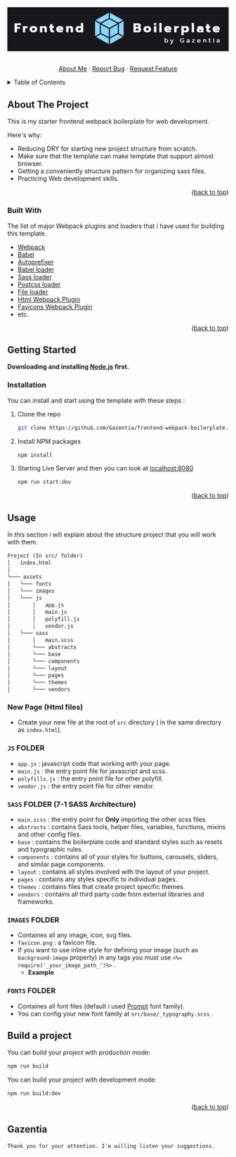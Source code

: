 <div id="top"></div>
<div align="center">
  <a href="https://github.com/_my_username_/_repository_name_">
<img src="./readme-assets/banner.jpg" align="center"/>
  </a>
  <br/>
  <br/>
  <p align="center">
    <a href="https://github.com/Gazentia">About Me</a>
    ·
    <a href="https://github.com/Gazentia/frontend-webpack-boilerplate/issues">Report Bug</a>
    ·
    <a href="https://github.com/Gazentia/frontend-webpack-boilerplate/issues">Request Feature</a>
  </p>
</div>

<!-- TABLE OF CONTENTS -->
<details>
  <summary>Table of Contents</summary>
  <ol>
    <li>
      <a href="#aboutProject">About The Project</a>
      <ul>
        <li><a href="#builtWith">Built With</a></li>
      </ul>
    </li>
    <li>
      <a href="#gettingStart">Getting Started</a>
      <ul>
        <li><a href="#preparing">Prerequisites</a></li>
        <li><a href="#install">Installation</a></li>
      </ul>
    </li>
    <li><a href="#usage">Usage</a></li>
    <li><a href="#build">Build a project</a></li>
  </ol>
</details>

<!-- ABOUT THE PROJECT -->

<div id="aboutProject"></div>

## About The Project

This is my starter frontend webpack boilerplate for web development.

Here's why:

- Reducing DRY for starting new project structure from scratch.
- Make sure that the template can make template that support almost browser.
- Getting a conveniently structure pattern for organizing sass files.
- Practicing Web development skills.

<p align="right">(<a href="#top">back to top</a>)</p>

<div id="builtWith"></div>

### Built With

The list of major Webpack plugins and loaders that i have used for building this template.

- [Webpack](https://webpack.js.org/)
- [Babel](https://github.com/babel/babel)
- [Autoprefixer](https://github.com/postcss/autoprefixer#webpack)
- [Babel loader](https://www.npmjs.com/package/babel-loader)
- [Sass loader](https://github.com/webpack-contrib/sass-loader)
- [Postcss loader](https://www.npmjs.com/package/postcss-loader)
- [File loader](https://github.com/webpack-contrib/file-loader)
- [Html Webpack Plugin](https://webpack.js.org/plugins/html-webpack-plugin/)
- [Favicons Webpack Plugin](https://github.com/jantimon/favicons-webpack-plugin)
- etc.

<p align="right">(<a href="#top">back to top</a>)</p>

<!-- GETTING STARTED -->

<div id="gettingStart"></div>

## Getting Started

<div id="preparing"></div>

<b>Downloading and installing [Node.js](https://nodejs.org/en/) first.</b></br>

<div id="install"></div>

### Installation

You can install and start using the template with these steps :

1. Clone the repo
   ```sh
   git clone https://github.com/Gazentia/frontend-webpack-boilerplate.git
   ```
2. Install NPM packages
   ```sh
   npm install
   ```
3. Starting Live Server and then you can look at [localhost:8080](http://localhost:8080/)
   ```sh
   npm run start:dev
   ```

<p align="right">(<a href="#top">back to top</a>)</p>

<!-- USAGE -->
<div id="usage"></div>

## Usage

In this section i will explain about the structure project that you will work with them.

```
Project (In src/ folder)
│   index.html
│
└─── assets
│   └─── fonts
│   └─── images
│   └─── js
│       │   app.js
│       │   main.js
│       │   polyfill.js
│       │   vendor.js
│   └─── sass
│       │   main.scss
│       └─── abstracts
│       └─── base
│       └─── components
│       └─── layout
│       └─── pages
│       └─── themes
│       └─── vendors
```

### New Page (Html files)

- Create your new file at the root of `src` directory ( in the same directory as `index.html`).

### `JS` FOLDER

- `app.js` : javascript code that working with your page.
- `main.js` : the entry point file for javascript and scss.
- `polyfills.js` : the entry point file for other polyfill.
- `vendor.js` : the entry point file for other vendor.

### `SASS` FOLDER (7-1 SASS Architecture)

- `main.scss` : the entry point for <b>Only</b> importing the other scss files.
- `abstracts` : contains Sass tools, helper files, variables, functions, mixins and other config files.
- `base` : contains the boilerplate code and standard styles such as resets and typographic rules.
- `components` : contains all of your styles for buttons, carousels, sliders, and similar page components.
- `layout` : contains all styles involved with the layout of your project.
- `pages` : contains any styles specific to individual pages.
- `themes` : contains files that create project specific themes.
- `vendors` : contains all third party code from external libraries and frameworks.

### `IMAGES` FOLDER

- Containes all any image, icon, svg files.
- `favicon.png` : a favicon file.
- If you want to use inline style for defining your image (such as `background-image` property) in any tags you must use `<%= require('_your_image_path_')%>` .
    - <b>Example</b>

### `FONTS` FOLDER

- Containes all font files (default i used [Prompt](https://fonts.google.com/specimen/Prompt) font family).
- You can config your new font family at `src/base/_typography.scss` .

<div id="build"></div>

## Build a project

You can build your project with production mode:

```sh
npm run build
```

You can build your project with development mode:

```sh
npm run build:dev
```

<p align="right">(<a href="#top">back to top</a>)</p>

## Gazentia

```
Thank you for your attention. I'm willing listen your suggestions.
```


